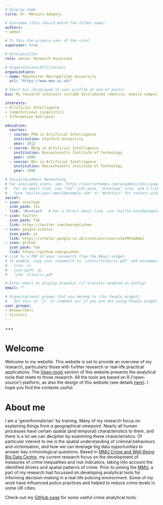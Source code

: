 ```yaml
---
# Display name
title: Dr. Monsuru Adepeju

# Username (this should match the folder name)
authors:
- admin

# Is this the primary user of the site?
superuser: true

# Role/position
role: Senior Research Associate

# Organizations/Affiliations
organizations:
- name: Manchester Metropolitan University
  url: "https://www.mmu.ac.uk/"

# Short bio (displayed in user profile at end of posts)
bio: My research interests include distributed robotics, mobile computing and programmable matter.

interests:
- Artificial Intelligence
- Computational Linguistics
- Information Retrieval

education:
  courses:
  - course: PhD in Artificial Intelligence
    institution: Stanford University
    year: 2012
  - course: MEng in Artificial Intelligence
    institution: Massachusetts Institute of Technology
    year: 2009
  - course: BSc in Artificial Intelligence
    institution: Massachusetts Institute of Technology
    year: 2008

# Social/Academic Networking
# For available icons, see: https://sourcethemes.com/academic/docs/page-builder/#icons
#   For an email link, use "fas" icon pack, "envelope" icon, and a link in the
#   form "mailto:your-email@example.com" or "#contact" for contact widget.
social:
- icon: envelope
  icon_pack: fas
  link: '#contact'  # For a direct email link, use "mailto:test@example.org".
- icon: twitter
  icon_pack: fab
  link: https://twitter.com/GeorgeCushen
- icon: google-scholar
  icon_pack: ai
  link: https://scholar.google.co.uk/citations?user=sIwtMXoAAAAJ
- icon: github
  icon_pack: fab
  link: https://github.com/gcushen
# Link to a PDF of your resume/CV from the About widget.
# To enable, copy your resume/CV to `static/files/cv.pdf` and uncomment the lines below.
# - icon: cv
#   icon_pack: ai
#   link: files/cv.pdf

# Enter email to display Gravatar (if Gravatar enabled in Config)
email: ""

# Organizational groups that you belong to (for People widget)
#   Set this to `[]` or comment out if you are not using People widget.
user_groups:
- Researchers
- Visitors
---
```


+++

# Welcome

Welcome to my website. This website is set to provide an overview of my research, particularly those with further research or real-life practical applications. The [Open-tools](https://www.madepeju.com/#projects) section of this website presents the analytical tools that relate to those research. All the tools are based on R ('open-source') platform, as also the design of this website (see details [here](https://raw.githubusercontent.com/MAnalytics/Teaching/master/Design%20your%20own%20website_Workshop%2030th%20Jan.%202019.pdf)). I hope you find the contents useful.

# About me

I am a 'geoinformatician' by training. Many of my research focus on explaining things from a geographical viewpoint. Nearly all human processes have certain spatial (and temporal) characteristics to them, and there is a lot we can decipher by examining these characteristics. Of particular interest to me is the spatial understanding of criminal behaviours and victimisation, and how we can leverage big data opportunities to answer key criminological questions. Based in [MMU Crime and Well-Being Big Data Centre](https://www2.mmu.ac.uk/crime-and-policing/big-data-centre/), my current research focus on the development of measures of crime inequalities and risk indicators, taking into account the identified drivers and spatial patterns of crime. Prior to joining the [MMU]((https://www2.mmu.ac.uk/crime-and-policing/big-data-centre/)), a part of my research had focussed on developing analytical tools for informing decision-making in a real-life policing environment. Some of my work have influenced police practices and helped to reduce crime levels in some UK cities. 

Check-out my [GitHub page](https://github.com/MAnalytics) for some useful crime analytical tools.

